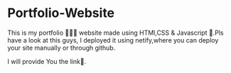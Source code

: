 # Portfolio-Website


This is my portfolio 🧑🏼‍💻 website  made using HTMl,CSS & Javascript 🚀.Pls have a look at this guys, I deployed it using netify,where you can deploy your site manually or through github.

I will provide You the link🔗.
